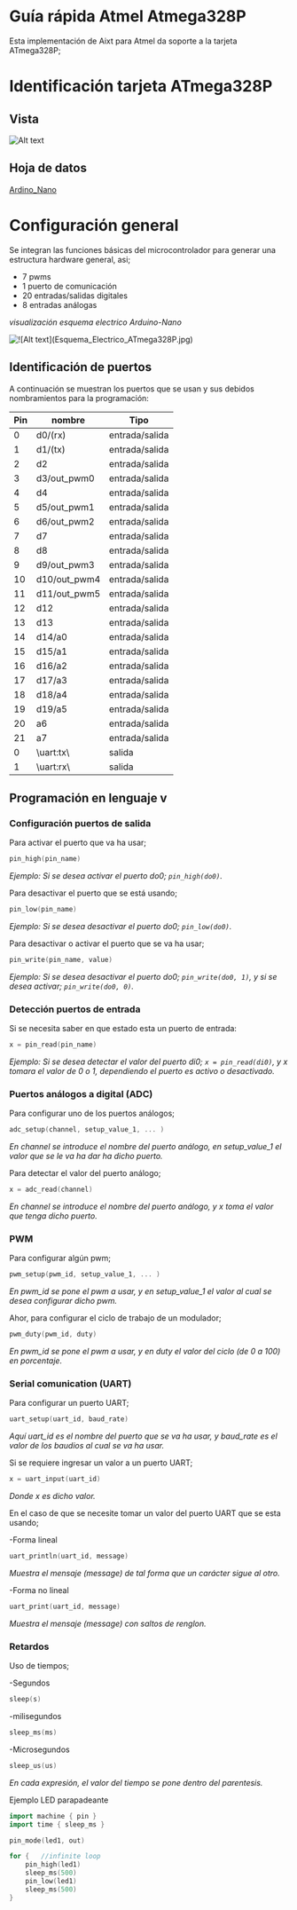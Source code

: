# Guía rápida Atmel Atmega328P
Esta implementación de Aixt para Atmel da soporte a la tarjeta ATmega328P; 


# Identificación tarjeta ATmega328P

## Vista
![Alt text](Imagenes/ATmega328P/ATmega328P.jpg)

## Hoja de datos
[Ardino_Nano](https://programarfacil.com/blog/arduino-blog/familia-arduino-nano/)



# Configuración general

Se integran las funciones básicas del microcontrolador para generar una estructura hardware general, asi;

- 7 pwms
- 1 puerto de comunicación
- 20 entradas/salidas digitales 
- 8 entradas análogas

*visualización esquema electrico Arduino-Nano*

![!\[Alt text\](Esquema_Electrico_ATmega328P.jpg)](Imagenes/ATmega328P/Esquema_Electrico_ATmega328P.jpg)

## Identificación de puertos
A continuación se muestran los puertos que se usan y sus debidos nombramientos para la programación: 

Pin | nombre |Tipo    |
--  |-       |-       |
0   |d0/(rx) |entrada/salida|
1   |d1/(tx) |entrada/salida| 
2   |d2      |entrada/salida| 
3   |d3/out_pwm0 |entrada/salida|
4   |d4      |entrada/salida|
5   |d5/out_pwm1 |entrada/salida|
6   |d6/out_pwm2 |entrada/salida|
7   |d7      |entrada/salida|
8   |d8      |entrada/salida|
9   |d9/out_pwm3 |entrada/salida|
10  |d10/out_pwm4|entrada/salida|
11  |d11/out_pwm5|entrada/salida|
12  |d12     |entrada/salida|
13  |d13     |entrada/salida|
14  |d14/a0  |entrada/salida|
15  |d15/a1  |entrada/salida|
16  |d16/a2  |entrada/salida|
17  |d17/a3  |entrada/salida|
18  |d18/a4  |entrada/salida|
19  |d19/a5  |entrada/salida|
20  |a6  |entrada/salida|
21  |a7  |entrada/salida|
0   |\uart:tx\ |salida|
1   |\uart:rx\ |salida|




## Programación en lenguaje v

### Configuración puertos de salida

Para activar el puerto que va ha usar;
```go
pin_high(pin_name)
```
*Ejemplo: Si se desea activar el puerto do0;  `pin_high(do0)`.*

Para desactivar el puerto que se está usando;
```go
pin_low(pin_name)
```
*Ejemplo: Si se desea desactivar el puerto do0;  `pin_low(do0)`.*

Para desactivar o activar el puerto que se va ha usar;

```go
pin_write(pin_name, value)
```
*Ejemplo: Si se desea desactivar el puerto do0;  `pin_write(do0, 1)`, y si se desea activar;  `pin_write(do0, 0)`.*

### Detección puertos de entrada

Si se necesita saber en que estado esta un puerto de entrada:
```go
x = pin_read(pin_name)
```

*Ejemplo: Si se desea detectar el valor del puerto di0; `x = pin_read(di0)`, y x tomara el valor de 0 o 1, dependiendo el puerto es activo o desactivado.*

### Puertos análogos a digital (ADC)

Para configurar uno de los puertos análogos;
```go
adc_setup(channel, setup_value_1, ... )
```
*En channel se introduce el nombre del puerto análogo, en setup_value_1 el valor que se le va ha dar ha dicho puerto.*

Para detectar el valor del puerto análogo;
```go
x = adc_read(channel)
```
*En channel se introduce el nombre del puerto análogo, y x toma el valor que tenga dicho puerto.*

### PWM

Para configurar algún pwm;
```go
pwm_setup(pwm_id, setup_value_1, ... )
```
*En pwm_id se pone el pwm a usar,  y en setup_value_1 el valor al cual se desea configurar dicho pwm.*


Ahor, para configurar el ciclo de trabajo de un modulador;
```go
pwm_duty(pwm_id, duty)
```
*En pwm_id se pone el pwm a usar,  y en duty el valor del ciclo (de 0 a 100) en porcentaje.*

### Serial comunication (UART)

Para configurar un puerto UART;
```go
uart_setup(uart_id, baud_rate)
```
*Aquí uart_id es el nombre del puerto que se va ha usar, y baud_rate es el valor de los baudios al cual se va ha usar.*

Si se requiere ingresar un valor a un puerto UART;
```go
x = uart_input(uart_id)
```
*Donde x es dicho valor.*

En el caso de que se necesite tomar un valor del puerto UART que se esta usando;

-Forma lineal
```go
uart_println(uart_id, message)
```
*Muestra el mensaje (message) de tal forma que un carácter sigue al otro.*

-Forma no lineal
```go
uart_print(uart_id, message)
```
*Muestra el mensaje (message) con saltos de renglon.*

### Retardos

Uso de tiempos;

-Segundos
```go
sleep(s)
```
-milisegundos

```go
sleep_ms(ms)
```


-Microsegundos

```go
sleep_us(us)
```
*En cada expresión, el valor del tiempo se pone dentro del parentesis.*

Ejemplo LED parapadeante

```go
import machine { pin }
import time { sleep_ms }

pin_mode(led1, out)

for {   //infinite loop
    pin_high(led1)
    sleep_ms(500)
    pin_low(led1)
    sleep_ms(500)
}
```
